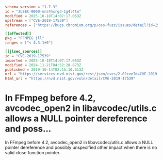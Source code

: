 ```toml
schema_version = "1.7.3"
id = "JLSEC-0000-mns4hxrgd-1g4l4tu"
modified = 2025-10-18T14:07:17.053Z
upstream = ["CVE-2019-17539"]
references = ["https://bugs.chromium.org/p/oss-fuzz/issues/detail?id=15733", "https://github.com/FFmpeg/FFmpeg/commit/8df6884832ec413cf032dfaa45c23b1c7876670c", "https://lists.debian.org/debian-lts-announce/2021/01/msg00026.html", "https://security.gentoo.org/glsa/202003-65", "https://usn.ubuntu.com/4431-1/", "https://www.debian.org/security/2020/dsa-4722", "https://bugs.chromium.org/p/oss-fuzz/issues/detail?id=15733", "https://github.com/FFmpeg/FFmpeg/commit/8df6884832ec413cf032dfaa45c23b1c7876670c", "https://lists.debian.org/debian-lts-announce/2021/01/msg00026.html", "https://security.gentoo.org/glsa/202003-65", "https://usn.ubuntu.com/4431-1/", "https://www.debian.org/security/2020/dsa-4722"]

[[affected]]
pkg = "FFMPEG_jll"
ranges = ["< 4.3.1+0"]

[[jlsec_sources]]
id = "CVE-2019-17539"
imported = 2025-10-18T14:07:17.053Z
modified = 2024-11-21T04:32:28.873Z
published = 2019-10-14T02:15:10.513Z
url = "https://services.nvd.nist.gov/rest/json/cves/2.0?cveId=CVE-2019-17539"
html_url = "https://nvd.nist.gov/vuln/detail/CVE-2019-17539"
```

# In FFmpeg before 4.2, avcodec_open2 in libavcodec/utils.c allows a NULL pointer dereference and poss...

In FFmpeg before 4.2, avcodec_open2 in libavcodec/utils.c allows a NULL pointer dereference and possibly unspecified other impact when there is no valid close function pointer.


